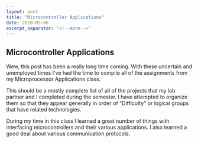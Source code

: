 ```yaml
---
layout: post
title: "Microcontroller Applications"
date: 2020-05-06
excerpt_separator: "<!--more-->"
---
```

## Microcontroller Applications
Wew, this post has been a really long time coming. With these uncertain and unemployed times I've had the time to compile all of the assignments from my Microprocessor Applications class. 

This should be a mostly complete list of all of the projects that my lab partner and I completed during the semester. I have attempted to organize them so that they appear generally in order of "Difficulty" or logical groups that have related technologies.
<!--more-->
During my time in this class I learned a great number of things with interfacing microcontrollers and their various applications. I also learned a good deal about various communication protocols. 
